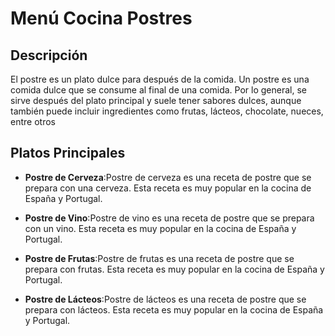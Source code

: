 # Menú Cocina Postres

## Descripción
El postre es un plato dulce para después de la comida. Un postre es una comida dulce que se consume al final de una comida. Por lo general, se sirve después del plato principal y suele tener sabores dulces, aunque también puede incluir ingredientes como frutas, lácteos, chocolate, nueces, entre otros

## Platos Principales
- **Postre de Cerveza**:Postre de cerveza es una receta de postre que se prepara con una cerveza. Esta receta es muy popular en la cocina de España y Portugal.

- **Postre de Vino**:Postre de vino es una receta de postre que se prepara con un vino. Esta receta es muy popular en la cocina de España y Portugal.

- **Postre de Frutas**:Postre de frutas es una receta de postre que se prepara con frutas. Esta receta es muy popular en la cocina de España y Portugal.

- **Postre de Lácteos**:Postre de lácteos es una receta de postre que se prepara con lácteos. Esta receta es muy popular en la cocina de España y Portugal.